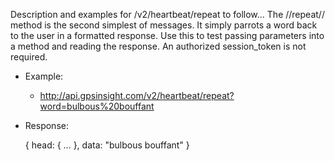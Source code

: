 Description and examples for /v2/heartbeat/repeat to follow...
The //repeat// method is the second simplest of messages.  It simply parrots a word back to the user in a formatted response.  Use this to test passing parameters into a method and reading the response.  An authorized session_token is not required.
  * Example:
    * http://api.gpsinsight.com/v2/heartbeat/repeat?word=bulbous%20bouffant
  * Response:

    {
    head: { ... },
    data: "bulbous bouffant"
    }
